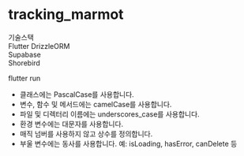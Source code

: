 # tracking_marmot

기술스택  
Flutter
DrizzleORM  
Supabase  
Shorebird

flutter run

- 클래스에는 PascalCase를 사용합니다.
- 변수, 함수 및 메서드에는 camelCase를 사용합니다.
- 파일 및 디렉터리 이름에는 underscores_case를 사용합니다.
- 환경 변수에는 대문자를 사용합니다.
- 매직 넘버를 사용하지 않고 상수를 정의합니다.
- 부울 변수에는 동사를 사용합니다. 예: isLoading, hasError, canDelete 등
